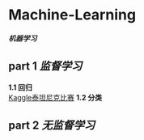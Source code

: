 # Machine-Learning
***机器学习***
## part 1  *监督学习*   
**1.1 回归**  
[Kaggle泰坦尼克比赛](https://github.com/huangzy97/Titanic/edit/master/Titanic.py) 
**1.2 分类**    
## part 2  *无监督学习*  

